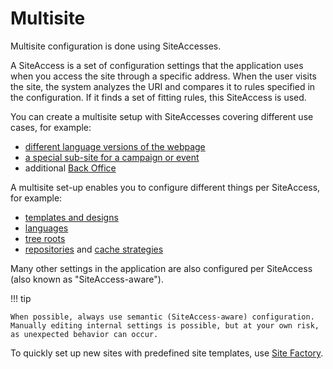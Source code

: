 # Multisite

Multisite configuration is done using SiteAccesses.

A SiteAccess is a set of configuration settings that the application uses when you access the site through a specific address.
When the user visits the site, the system analyzes the URI and compares it to rules specified in the configuration.
If it finds a set of fitting rules, this SiteAccess is used.

You can create a multisite setup with SiteAccesses covering different use cases, for example:

- [different language versions of the webpage](set_up_translation_siteaccess.md)
- [a special sub-site for a campaign or event](set_up_campaign_siteaccess.md)
- additional [Back Office](multisite_configuration.md#admin-siteaccess)

A multisite set-up enables you to configure different things per SiteAccess, for example:

- [templates and designs](../content_rendering/design_engine/design_engine.md)
- [languages](set_up_translation_siteaccess.md)
- [tree roots](multisite_configuration.md#location-tree)
- [repositories](../config_repository.md) and [cache strategies](../persistence_cache.md#multi-repository-setup)

Many other settings in the application are also configured per SiteAccess (also known as "SiteAccess-aware").

!!! tip

    When possible, always use semantic (SiteAccess-aware) configuration.
    Manually editing internal settings is possible, but at your own risk, as unexpected behavior can occur.

To quickly set up new sites with predefined site templates, use [Site Factory](site_factory.md).

